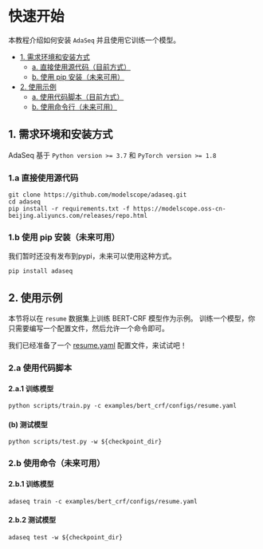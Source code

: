 # 快速开始

本教程介绍如何安装 `AdaSeq` 并且使用它训练一个模型。

- [1. 需求环境和安装方式](#1-需求环境和安装方式)
    - [a. 直接使用源代码（目前方式）](#1a-直接使用源代码)
    - [b. 使用 pip 安装（未来可用）](#1b-使用-pip-安装未来可用)
- [2. 使用示例](#2-使用示例)
    - [a. 使用代码脚本（目前方式）](#2a-使用代码脚本)
    - [b. 使用命令行（未来可用）](#2b-使用命令未来可用)

## 1. 需求环境和安装方式

AdaSeq 基于 `Python version >= 3.7` 和 `PyTorch version >= 1.8`

### 1.a 直接使用源代码

```commandline
git clone https://github.com/modelscope/adaseq.git
cd adaseq
pip install -r requirements.txt -f https://modelscope.oss-cn-beijing.aliyuncs.com/releases/repo.html
```

### 1.b 使用 pip 安装（未来可用）
我们暂时还没有发布到pypi，未来可以使用这种方式。
```commandline
pip install adaseq
```

## 2. 使用示例

本节将以在 `resume` 数据集上训练 BERT-CRF 模型作为示例。
训练一个模型，你只需要编写一个配置文件，然后允许一个命令即可。

我们已经准备了一个 [resume.yaml](../../examples/bert_crf/configs/resume.yaml) 配置文件，来试试吧！

### 2.a 使用代码脚本

#### 2.a.1 训练模型
```
python scripts/train.py -c examples/bert_crf/configs/resume.yaml
```

#### (b) 测试模型
```
python scripts/test.py -w ${checkpoint_dir}
```

### 2.b 使用命令（未来可用）

#### 2.b.1 训练模型
```
adaseq train -c examples/bert_crf/configs/resume.yaml
```

#### 2.b.2 测试模型
```
adaseq test -w ${checkpoint_dir}
```
